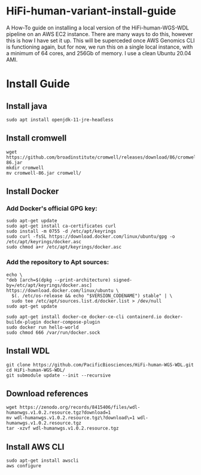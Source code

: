 # HiFi-human-variant-install-guide
A How-To guide on installing a local version of the HiFi-human-WGS-WDL pipeline on an AWS EC2 instance. There are many ways to do this, however this is how I have set it up. This will be superceded once AWS Genomics CLI is functioning again, but for now, we run this on a single local instance, with a minimum of 64 cores, and 256Gb of memory. I use a clean Ubuntu 20.04 AMI.

# Install Guide

## Install java
	sudo apt install openjdk-11-jre-headless

## Install cromwell
	wget https://github.com/broadinstitute/cromwell/releases/download/86/cromwell-86.jar
	mkdir cromwell
	mv cromwell-86.jar cromwell/
	
## Install Docker
### Add Docker's official GPG key:
	sudo apt-get update
	sudo apt-get install ca-certificates curl
	sudo install -m 0755 -d /etc/apt/keyrings
	sudo curl -fsSL https://download.docker.com/linux/ubuntu/gpg -o /etc/apt/keyrings/docker.asc
	sudo chmod a+r /etc/apt/keyrings/docker.asc

### Add the repository to Apt sources:
	echo \
	"deb [arch=$(dpkg --print-architecture) signed-by=/etc/apt/keyrings/docker.asc] https://download.docker.com/linux/ubuntu \
 	  $(. /etc/os-release && echo "$VERSION_CODENAME") stable" | \
	  sudo tee /etc/apt/sources.list.d/docker.list > /dev/null
	sudo apt-get update

	sudo apt-get install docker-ce docker-ce-cli containerd.io docker-buildx-plugin docker-compose-plugin
	sudo docker run hello-world
	sudo chmod 666 /var/run/docker.sock

## Install WDL
	git clone https://github.com/PacificBiosciences/HiFi-human-WGS-WDL.git
	cd HiFi-human-WGS-WDL/
	git submodule update --init --recursive

## Download references
	wget https://zenodo.org/records/8415406/files/wdl-humanwgs.v1.0.2.resource.tgz?download=1
	mv wdl-humanwgs.v1.0.2.resource.tgz\?download\=1 wdl-humanwgs.v1.0.2.resource.tgz
	tar -xzvf wdl-humanwgs.v1.0.2.resource.tgz

## Install AWS CLI
	sudo apt-get install awscli
	aws configure
